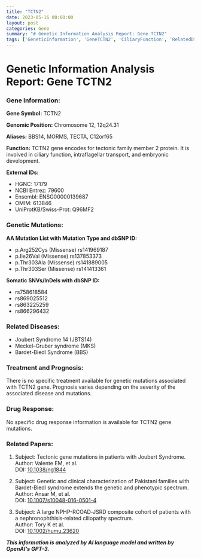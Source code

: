 ```yaml
---
title: "TCTN2"
date: 2023-05-16 00:00:00
layout: post
categories: Gene
summary: "# Genetic Information Analysis Report: Gene TCTN2"
tags: ['GeneticInformation', 'GeneTCTN2', 'CiliaryFunction', 'RelatedDiseases', 'Prognosis', 'MissenseMutation', 'SomaticSNVs', 'RelatedPapers']
---
```


# Genetic Information Analysis Report: Gene TCTN2

### Gene Information:

**Gene Symbol:** TCTN2

**Genomic Position:** Chromosome 12, 12q24.31

**Aliases:** BBS14, MORMS, TECTA, C12orf65 

**Function:** TCTN2 gene encodes for tectonic family member 2 protein. It is involved in ciliary function, intraflagellar transport, and embryonic development.

**External IDs:**

- HGNC: 17179
- NCBI Entrez: 79600
- Ensembl: ENSG00000139687
- OMIM: 613846
- UniProtKB/Swiss-Prot: Q96MF2

### Genetic Mutations:

**AA Mutation List with Mutation Type and dbSNP ID:** 

- p.Arg252Cys (Missense) rs141969187
- p.Ile26Val (Missense) rs137853373
- p.Thr303Ala (Missense) rs141889005
- p.Thr303Ser (Missense) rs141413361

**Somatic SNVs/InDels with dbSNP ID:**

- rs758618584
- rs869025512
- rs863225259
- rs866296432

### Related Diseases:

- Joubert Syndrome 14 (JBTS14)
- Meckel–Gruber syndrome (MKS)
- Bardet-Biedl Syndrome (BBS)

### Treatment and Prognosis:

There is no specific treatment available for genetic mutations associated with TCTN2 gene. Prognosis varies depending on the severity of the associated disease and mutations.

### Drug Response:

No specific drug response information is available for TCTN2 gene mutations.

### Related Papers:

1. Subject: Tectonic gene mutations in patients with Joubert Syndrome.   
    Author: Valente EM, et al.  
    DOI: [10.1038/ng1844]([Click](https://doi.org/10.1038/ng1844))

2. Subject: Genetic and clinical characterization of Pakistani families with Bardet-Biedl syndrome extends the genetic and phenotypic spectrum.  
    Author: Ansar M, et al.  
    DOI: [10.1007/s10048-016-0501-4]([Click](https://doi.org/10.1007/s10048-016-0501-4))

3. Subject: A large NPHP-RCOAD‐JSRD composite cohort of patients with a nephronophthisis‐related ciliopathy spectrum.  
    Author: Tory K et al.  
    DOI: [10.1002/humu.23620]([Click](https://doi.org/10.1002/humu.23620))

**_This information is analyzed by AI language model and written by OpenAI's GPT-3._**